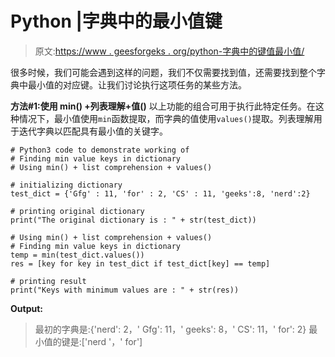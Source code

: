 # Python |字典中的最小值键

> 原文:[https://www . geesforgeks . org/python-字典中的键值最小值/](https://www.geeksforgeeks.org/python-minimum-value-keys-in-dictionary/)

很多时候，我们可能会遇到这样的问题，我们不仅需要找到值，还需要找到整个字典中最小值的对应键。让我们讨论执行这项任务的某些方法。

**方法#1:使用 min() +列表理解+值()**
以上功能的组合可用于执行此特定任务。在这种情况下，最小值使用`min`函数提取，而字典的值使用`values()`提取。列表理解用于迭代字典以匹配具有最小值的关键字。

```
# Python3 code to demonstrate working of
# Finding min value keys in dictionary
# Using min() + list comprehension + values()

# initializing dictionary
test_dict = {'Gfg' : 11, 'for' : 2, 'CS' : 11, 'geeks':8, 'nerd':2}

# printing original dictionary
print("The original dictionary is : " + str(test_dict))

# Using min() + list comprehension + values()
# Finding min value keys in dictionary
temp = min(test_dict.values())
res = [key for key in test_dict if test_dict[key] == temp]

# printing result 
print("Keys with minimum values are : " + str(res))
```

**Output:**

> 最初的字典是:{'nerd': 2，' Gfg': 11，' geeks': 8，' CS': 11，' for': 2}
> 最小值的键是:['nerd '，' for']